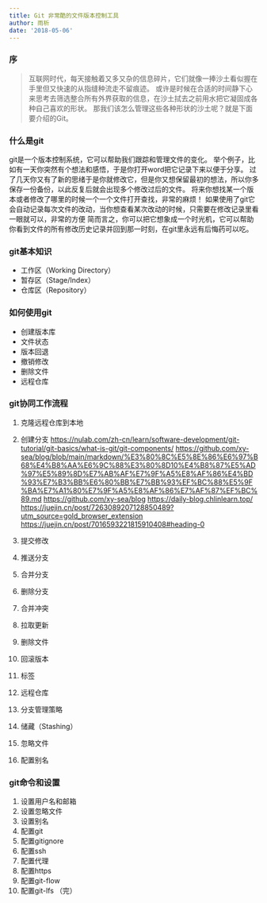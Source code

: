 ```yaml
---
title: Git 非常酷的文件版本控制工具
author: 雨析
date: '2018-05-06'
---
```

### 序

> 互联网时代，每天接触着又多又杂的信息碎片，它们就像一捧沙土看似握在手里但又快速的从指缝种流走不留痕迹。
> 或许是时候在合适的时间静下心来思考去筛选整合所有外界获取的信息，在沙土拭去之前用水把它凝固成各种自己喜欢的形状。
> 那我们该怎么管理这些各种形状的沙土呢？就是下面要介绍的Git。

### 什么是git
  git是一个版本控制系统，它可以帮助我们跟踪和管理文件的变化。
  举个例子，比如有一天你突然有个想法和感悟，于是你打开word把它记录下来以便于分享。
  过了几天你又有了新的思绪于是你就修改它，但是你又想保留最初的想法，所以你多保存一份备份，以此反复后就会出现多个修改过后的文件。
  将来你想找某一个版本或者修改了哪里的时候一个一个文件打开查找，非常的麻烦！
  如果使用了git它会自动记录每次文件的改动，当你想查看某次改动的时候，只需要在修改记录里看一眼就可以，非常的方便
  简而言之，你可以把它想象成一个时光机，它可以帮助你看到文件的所有修改历史记录并回到那一时刻，在git里永远有后悔药可以吃。
  
### git基本知识

- 工作区（Working Directory）
- 暂存区（Stage/Index）
- 仓库区（Repository）

### 如何使用git
- 创建版本库
- 文件状态
- 版本回退
- 撤销修改
- 删除文件
- 远程仓库

### git协同工作流程
1. 克隆远程仓库到本地
2. 创建分支
https://nulab.com/zh-cn/learn/software-development/git-tutorial/git-basics/what-is-git/git-components/
https://github.com/xy-sea/blog/blob/main/markdown/%E3%80%8C%E5%8E%86%E6%97%B68%E4%B8%AA%E6%9C%88%E3%80%8D10%E4%B8%87%E5%AD%97%E5%89%8D%E7%AB%AF%E7%9F%A5%E8%AF%86%E4%BD%93%E7%B3%BB%E6%80%BB%E7%BB%93%EF%BC%88%E5%9F%BA%E7%A1%80%E7%9F%A5%E8%AF%86%E7%AF%87%EF%BC%89.md
https://github.com/xy-sea/blog
https://daily-blog.chlinlearn.top/
https://juejin.cn/post/7263089207128850489?utm_source=gold_browser_extension
https://juejin.cn/post/7016593221815910408#heading-0

3. 提交修改
4. 推送分支
5. 合并分支
6. 删除分支
7. 合并冲突
8. 拉取更新
9. 删除文件
10. 回滚版本
11. 标签
12. 远程仓库
13. 分支管理策略
14. 储藏（Stashing）
15. 忽略文件
16. 配置别名
### git命令和设置
1. 设置用户名和邮箱
2. 设置忽略文件
3. 设置别名
4. 配置git
5. 配置gitignore
6. 配置ssh
7. 配置代理
8. 配置https
9. 配置git-flow
10. 配置git-lfs
（完）
